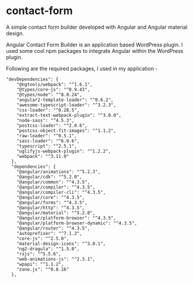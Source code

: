 # contact-form
A simple contact form builder developed with Angular and Angular material design.

Angular Contact Form Builder is an application based WordPress plugin. I used some cool npm packages to integrate Angular within the 
WordPress plugin.

Following are the required packages, I used in my application -

```
"devDependencies": {
    "@ngtools/webpack": "^1.6.1",
    "@types/core-js": "^0.9.43",
    "@types/node": "^8.0.24",
    "angular2-template-loader": "^0.6.2",
    "awesome-typescript-loader": "^3.2.3",
    "css-loader": "^0.28.5",
    "extract-text-webpack-plugin": "^3.0.0",
    "node-sass": "^4.5.3",
    "postcss-loader": "^2.0.6",
    "postcss-object-fit-images": "^1.1.2",
    "raw-loader": "^0.5.1",
    "sass-loader": "^6.0.6",
    "typescript": "^2.5.1",
    "uglifyjs-webpack-plugin": "^1.2.2",
    "webpack": "^3.11.0"
  },
  "dependencies": {
    "@angular/animations": "^5.2.3",
    "@angular/cdk": "^5.2.0",
    "@angular/common": "^4.3.5",
    "@angular/compiler": "^4.3.5",
    "@angular/compiler-cli": "^4.3.5",
    "@angular/core": "^4.3.5",
    "@angular/forms": "^4.3.5",
    "@angular/http": "^4.3.5",
    "@angular/material": "^5.2.0",
    "@angular/platform-browser": "^4.3.5",
    "@angular/platform-browser-dynamic": "^4.3.5",
    "@angular/router": "^4.3.5",
    "autoprefixer": "^7.1.2",
    "core-js": "^2.5.0",
    "material-design-icons": "^3.0.1",
    "ng2-dragula": "^1.5.0",
    "rxjs": "^5.5.6",
    "web-animations-js": "^2.3.1",
    "wpapi": "^1.1.2",
    "zone.js": "^0.8.16"
  },
```
